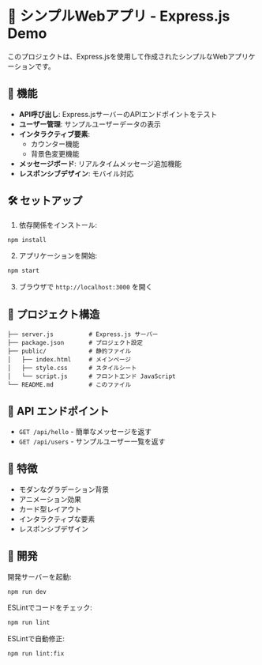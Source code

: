 # 🌟 シンプルWebアプリ - Express.js Demo

このプロジェクトは、Express.jsを使用して作成されたシンプルなWebアプリケーションです。

## 🚀 機能

- **API呼び出し**: Express.jsサーバーのAPIエンドポイントをテスト
- **ユーザー管理**: サンプルユーザーデータの表示
- **インタラクティブ要素**: 
  - カウンター機能
  - 背景色変更機能
- **メッセージボード**: リアルタイムメッセージ追加機能
- **レスポンシブデザイン**: モバイル対応

## 🛠️ セットアップ

1. 依存関係をインストール:
```bash
npm install
```

2. アプリケーションを開始:
```bash
npm start
```

3. ブラウザで `http://localhost:3000` を開く

## 📁 プロジェクト構造

```
├── server.js          # Express.js サーバー
├── package.json       # プロジェクト設定
├── public/            # 静的ファイル
│   ├── index.html     # メインページ
│   ├── style.css      # スタイルシート
│   └── script.js      # フロントエンド JavaScript
└── README.md          # このファイル
```

## 🔧 API エンドポイント

- `GET /api/hello` - 簡単なメッセージを返す
- `GET /api/users` - サンプルユーザー一覧を返す

## 🎨 特徴

- モダンなグラデーション背景
- アニメーション効果
- カード型レイアウト
- インタラクティブな要素
- レスポンシブデザイン

## 🚀 開発

開発サーバーを起動:
```bash
npm run dev
```

ESLintでコードをチェック:
```bash
npm run lint
```

ESLintで自動修正:
```bash
npm run lint:fix
```